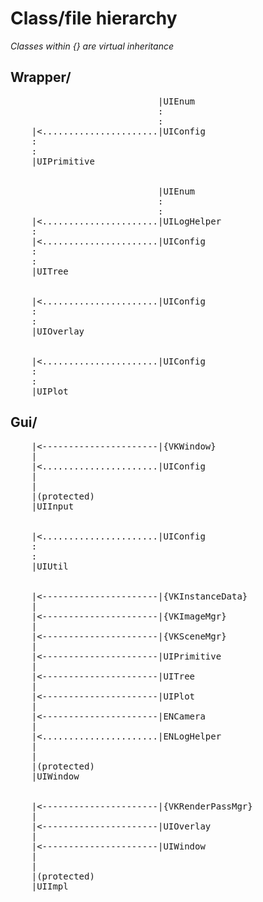 # Class/file hierarchy
<i>Classes within {} are virtual inheritance</i>

## Wrapper/
<pre>
                            |UIEnum
                            :
                            :
    |<......................|UIConfig
    :
    :
    |UIPrimitive


                            |UIEnum
                            :
                            :
    |<......................|UILogHelper
    :
    |<......................|UIConfig
    :
    :
    |UITree


    |<......................|UIConfig
    :
    :
    |UIOverlay


    |<......................|UIConfig
    :
    :
    |UIPlot
</pre>

## Gui/
<pre>
    |<----------------------|{VKWindow}
    |
    |<......................|UIConfig
    |
    |
    |(protected)
    |UIInput


    |<......................|UIConfig
    :
    :
    |UIUtil


    |<----------------------|{VKInstanceData}
    |
    |<----------------------|{VKImageMgr}
    |
    |<----------------------|{VKSceneMgr}
    |
    |<----------------------|UIPrimitive
    |
    |<----------------------|UITree
    |
    |<----------------------|UIPlot
    |
    |<----------------------|ENCamera
    |
    |<......................|ENLogHelper
    |
    |
    |(protected)
    |UIWindow


    |<----------------------|{VKRenderPassMgr}
    |
    |<----------------------|UIOverlay
    |
    |<----------------------|UIWindow
    |
    |
    |(protected)
    |UIImpl
</pre>